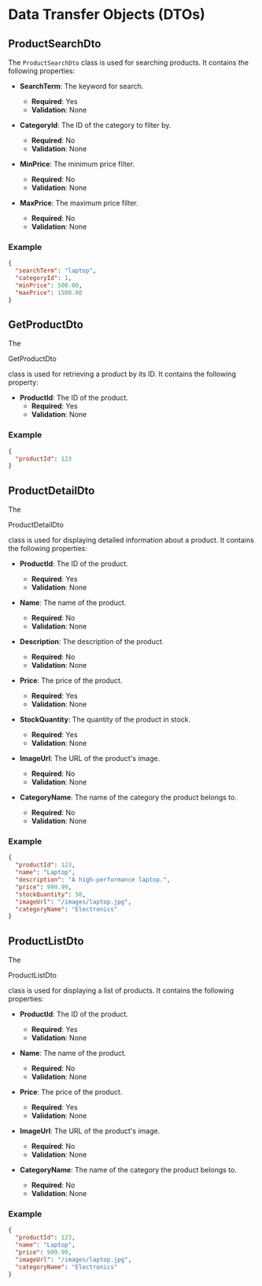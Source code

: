 
# Data Transfer Objects (DTOs)

## ProductSearchDto

The `ProductSearchDto` class is used for searching products. It contains the following properties:

- **SearchTerm**: The keyword for search.
  - **Required**: Yes
  - **Validation**: None

- **CategoryId**: The ID of the category to filter by.
  - **Required**: No
  - **Validation**: None

- **MinPrice**: The minimum price filter.
  - **Required**: No
  - **Validation**: None

- **MaxPrice**: The maximum price filter.
  - **Required**: No
  - **Validation**: None

### Example
```json
{
  "searchTerm": "laptop",
  "categoryId": 1,
  "minPrice": 500.00,
  "maxPrice": 1500.00
}
```

## GetProductDto

The 

GetProductDto

 class is used for retrieving a product by its ID. It contains the following property:

- **ProductId**: The ID of the product.
  - **Required**: Yes
  - **Validation**: None

### Example
```json
{
  "productId": 123
}
```

## ProductDetailDto

The 

ProductDetailDto

 class is used for displaying detailed information about a product. It contains the following properties:

- **ProductId**: The ID of the product.
  - **Required**: Yes
  - **Validation**: None

- **Name**: The name of the product.
  - **Required**: No
  - **Validation**: None

- **Description**: The description of the product.
  - **Required**: No
  - **Validation**: None

- **Price**: The price of the product.
  - **Required**: Yes
  - **Validation**: None

- **StockQuantity**: The quantity of the product in stock.
  - **Required**: Yes
  - **Validation**: None

- **ImageUrl**: The URL of the product's image.
  - **Required**: No
  - **Validation**: None

- **CategoryName**: The name of the category the product belongs to.
  - **Required**: No
  - **Validation**: None

### Example
```json
{
  "productId": 123,
  "name": "Laptop",
  "description": "A high-performance laptop.",
  "price": 999.99,
  "stockQuantity": 50,
  "imageUrl": "/images/laptop.jpg",
  "categoryName": "Electronics"
}
```

## ProductListDto

The 

ProductListDto

 class is used for displaying a list of products. It contains the following properties:

- **ProductId**: The ID of the product.
  - **Required**: Yes
  - **Validation**: None

- **Name**: The name of the product.
  - **Required**: No
  - **Validation**: None

- **Price**: The price of the product.
  - **Required**: Yes
  - **Validation**: None

- **ImageUrl**: The URL of the product's image.
  - **Required**: No
  - **Validation**: None

- **CategoryName**: The name of the category the product belongs to.
  - **Required**: No
  - **Validation**: None

### Example
```json
{
  "productId": 123,
  "name": "Laptop",
  "price": 999.99,
  "imageUrl": "/images/laptop.jpg",
  "categoryName": "Electronics"
}
```
```
